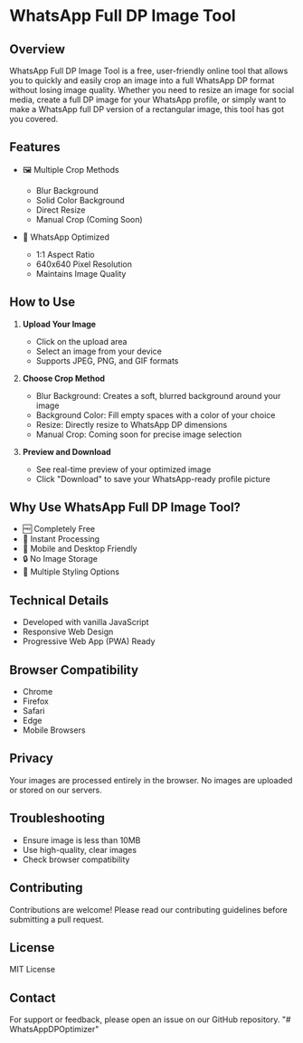 # WhatsApp Full DP Image Tool

## Overview

WhatsApp Full DP Image Tool is a free, user-friendly online tool that allows you to quickly and easily crop an image into a full WhatsApp DP format without losing image quality. Whether you need to resize an image for social media, create a full DP image for your WhatsApp profile, or simply want to make a WhatsApp full DP version of a rectangular image, this tool has got you covered.

## Features

- 🖼️ Multiple Crop Methods
  - Blur Background
  - Solid Color Background
  - Direct Resize
  - Manual Crop (Coming Soon)

- 📱 WhatsApp Optimized
  - 1:1 Aspect Ratio
  - 640x640 Pixel Resolution
  - Maintains Image Quality

## How to Use

1. **Upload Your Image**
   - Click on the upload area
   - Select an image from your device
   - Supports JPEG, PNG, and GIF formats

2. **Choose Crop Method**
   - Blur Background: Creates a soft, blurred background around your image
   - Background Color: Fill empty spaces with a color of your choice
   - Resize: Directly resize to WhatsApp DP dimensions
   - Manual Crop: Coming soon for precise image selection

3. **Preview and Download**
   - See real-time preview of your optimized image
   - Click "Download" to save your WhatsApp-ready profile picture

## Why Use WhatsApp Full DP Image Tool?

- 🆓 Completely Free
- 🚀 Instant Processing
- 📱 Mobile and Desktop Friendly
- 🔒 No Image Storage
- 🌈 Multiple Styling Options

## Technical Details

- Developed with vanilla JavaScript
- Responsive Web Design
- Progressive Web App (PWA) Ready

## Browser Compatibility

- Chrome
- Firefox
- Safari
- Edge
- Mobile Browsers

## Privacy

Your images are processed entirely in the browser. No images are uploaded or stored on our servers.

## Troubleshooting

- Ensure image is less than 10MB
- Use high-quality, clear images
- Check browser compatibility

## Contributing

Contributions are welcome! Please read our contributing guidelines before submitting a pull request.

## License

MIT License

## Contact

For support or feedback, please open an issue on our GitHub repository.
"# WhatsAppDPOptimizer" 
